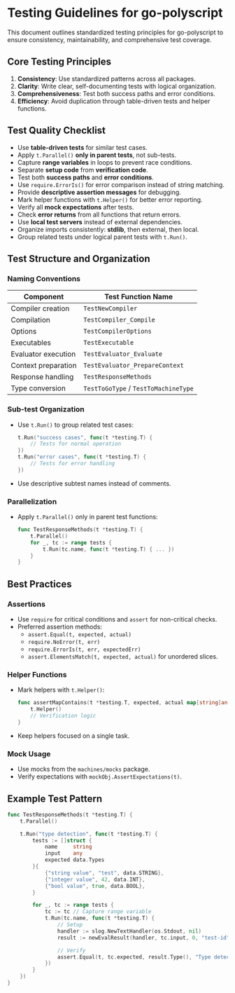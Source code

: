 # Testing Guidelines for go-polyscript

This document outlines standardized testing principles for go-polyscript to ensure consistency, maintainability, and comprehensive test coverage.

## Core Testing Principles

1. **Consistency**: Use standardized patterns across all packages.
2. **Clarity**: Write clear, self-documenting tests with logical organization.
3. **Comprehensiveness**: Test both success paths and error conditions.
4. **Efficiency**: Avoid duplication through table-driven tests and helper functions.

## Test Quality Checklist

- Use **table-driven tests** for similar test cases.
- Apply `t.Parallel()` **only in parent tests**, not sub-tests.
- Capture **range variables** in loops to prevent race conditions.
- Separate **setup code** from **verification code**.
- Test both **success paths** and **error conditions**.
- Use `require.ErrorIs()` for error comparison instead of string matching.
- Provide **descriptive assertion messages** for debugging.
- Mark helper functions with `t.Helper()` for better error reporting.
- Verify all **mock expectations** after tests.
- Check **error returns** from all functions that return errors.
- Use **local test servers** instead of external dependencies.
- Organize imports consistently: **stdlib**, then external, then local.
- Group related tests under logical parent tests with `t.Run()`.

## Test Structure and Organization

### Naming Conventions

| Component          | Test Function Name          |
|---------------------|-----------------------------|
| Compiler creation   | `TestNewCompiler`          |
| Compilation         | `TestCompiler_Compile`     |
| Options             | `TestCompilerOptions`      |
| Executables         | `TestExecutable`           |
| Evaluator execution | `TestEvaluator_Evaluate`   |
| Context preparation | `TestEvaluator_PrepareContext` |
| Response handling   | `TestResponseMethods`      |
| Type conversion     | `TestToGoType` / `TestToMachineType` |

### Sub-test Organization

- Use `t.Run()` to group related test cases:
  ```go
  t.Run("success cases", func(t *testing.T) {
      // Tests for normal operation
  })
  t.Run("error cases", func(t *testing.T) {
      // Tests for error handling
  })
  ```
- Use descriptive subtest names instead of comments.

### Parallelization

- Apply `t.Parallel()` only in parent test functions:
  ```go
  func TestResponseMethods(t *testing.T) {
      t.Parallel()
      for _, tc := range tests {
          t.Run(tc.name, func(t *testing.T) { ... })
      }
  }
  ```

## Best Practices

### Assertions

- Use `require` for critical conditions and `assert` for non-critical checks.
- Preferred assertion methods:
  - `assert.Equal(t, expected, actual)`
  - `require.NoError(t, err)`
  - `require.ErrorIs(t, err, expectedErr)`
  - `assert.ElementsMatch(t, expected, actual)` for unordered slices.

### Helper Functions

- Mark helpers with `t.Helper()`:
  ```go
  func assertMapContains(t *testing.T, expected, actual map[string]any) {
      t.Helper()
      // Verification logic
  }
  ```
- Keep helpers focused on a single task.

### Mock Usage

- Use mocks from the `machines/mocks` package.
- Verify expectations with `mockObj.AssertExpectations(t)`.

## Example Test Pattern

```go
func TestResponseMethods(t *testing.T) {
    t.Parallel()

    t.Run("type detection", func(t *testing.T) {
        tests := []struct {
            name     string
            input    any
            expected data.Types
        }{
            {"string value", "test", data.STRING},
            {"integer value", 42, data.INT},
            {"bool value", true, data.BOOL},
        }

        for _, tc := range tests {
            tc := tc // Capture range variable
            t.Run(tc.name, func(t *testing.T) {
                // Setup
                handler := slog.NewTextHandler(os.Stdout, nil)
                result := newEvalResult(handler, tc.input, 0, "test-id")

                // Verify
                assert.Equal(t, tc.expected, result.Type(), "Type detection should match expected type")
            })
        }
    })
}
```
